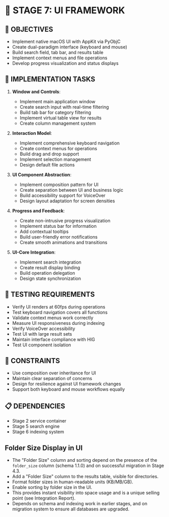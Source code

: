 # 🚧 STAGE 7: UI FRAMEWORK

## 📝 OBJECTIVES
- Implement native macOS UI with AppKit via PyObjC
- Create dual-paradigm interface (keyboard and mouse)
- Build search field, tab bar, and results table
- Implement context menus and file operations
- Develop progress visualization and status displays

## 🔧 IMPLEMENTATION TASKS

1. **Window and Controls**:
   - Implement main application window
   - Create search input with real-time filtering
   - Build tab bar for category filtering
   - Implement virtual table view for results
   - Create column management system

2. **Interaction Model**:
   - Implement comprehensive keyboard navigation
   - Create context menus for operations
   - Build drag and drop support
   - Implement selection management
   - Design default file actions

3. **UI Component Abstraction**:
   - Implement composition pattern for UI
   - Create separation between UI and business logic
   - Build accessibility support for VoiceOver
   - Design layout adaptation for screen densities

4. **Progress and Feedback**:
   - Create non-intrusive progress visualization
   - Implement status bar for information
   - Add contextual tooltips
   - Build user-friendly error notifications
   - Create smooth animations and transitions

5. **UI-Core Integration**:
   - Implement search integration
   - Create result display binding
   - Build operation delegation
   - Design state synchronization

## 🧪 TESTING REQUIREMENTS
- Verify UI renders at 60fps during operations
- Test keyboard navigation covers all functions
- Validate context menus work correctly
- Measure UI responsiveness during indexing
- Verify VoiceOver accessibility
- Test UI with large result sets
- Maintain interface compliance with HIG
- Test UI component isolation

## 🚫 CONSTRAINTS
- Use composition over inheritance for UI
- Maintain clear separation of concerns
- Design for resilience against UI framework changes
- Support both keyboard and mouse workflows equally

## 📋 DEPENDENCIES
- Stage 2 service container
- Stage 5 search engine
- Stage 6 indexing system

## Folder Size Display in UI

- The "Folder Size" column and sorting depend on the presence of the `folder_size` column (schema 1.1.0) and on successful migration in Stage 4.3.
- Add a "Folder Size" column to the results table, visible for directories.
- Format folder sizes in human-readable units (KB/MB/GB).
- Enable sorting by folder size in the UI.
- This provides instant visibility into space usage and is a unique selling point (see Integration Report).
- Depends on schema and indexing work in earlier stages, and on migration system to ensure all databases are upgraded.
